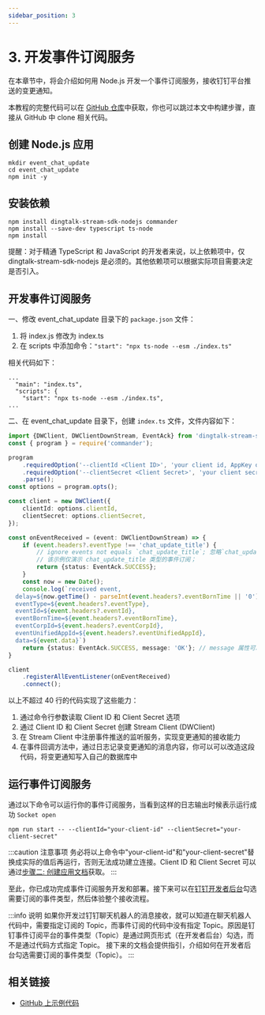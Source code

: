 ```yaml
---
sidebar_position: 3
---
```


# 3. 开发事件订阅服务

在本章节中，将会介绍如何用 Node.js 开发一个事件订阅服务，接收钉钉平台推送的变更通知。

本教程的完整代码可以在 [GitHub 仓库](https://github.com/open-dingtalk/dingtalk-tutorial-nodejs)中获取，你也可以跳过本文中构建步骤，直接从 GitHub 中 clone 相关代码。

## 创建 Node.js 应用

```shell
mkdir event_chat_update
cd event_chat_update
npm init -y
```

## 安装依赖

```shell
npm install dingtalk-stream-sdk-nodejs commander
npm install --save-dev typescript ts-node
npm install
```

提醒：对于精通 TypeScript 和 JavaScript 的开发者来说，以上依赖项中，仅 dingtalk-stream-sdk-nodejs 是必须的。其他依赖项可以根据实际项目需要决定是否引入。

## 开发事件订阅服务

一、修改 event_chat_update 目录下的 `package.json` 文件：

1. 将 index.js 修改为 index.ts
2. 在 scripts 中添加命令：`"start": "npx ts-node --esm ./index.ts"`

相关代码如下：
```text {2,4}
...
  "main": "index.ts",
  "scripts": {
    "start": "npx ts-node --esm ./index.ts",
...
```

二、在 event_chat_update 目录下，创建 `index.ts` 文件，文件内容如下：

```typescript title="index.ts" {15-31} showLineNumbers
import {DWClient, DWClientDownStream, EventAck} from 'dingtalk-stream-sdk-nodejs';
const { program } = require('commander');

program
    .requiredOption('--clientId <Client ID>', 'your client id, AppKey or SuiteKey')
    .requiredOption('--clientSecret <Client Secret>', 'your client secret, AppSecret or SuiteSecret')
    .parse();
const options = program.opts();

const client = new DWClient({
    clientId: options.clientId,
    clientSecret: options.clientSecret,
});

const onEventReceived = (event: DWClientDownStream) => {
    if (event.headers?.eventType !== 'chat_update_title') {
        // ignore events not equals `chat_update_title`; 忽略`chat_update_title`之外的其他事件；
        // 该示例仅演示 chat_update_title 类型的事件订阅；
        return {status: EventAck.SUCCESS};
    }
    const now = new Date();
    console.log(`received event, 
  delay=${now.getTime() - parseInt(event.headers?.eventBornTime || '0')}ms, 
  eventType=${event.headers?.eventType}, 
  eventId=${event.headers?.eventId}, 
  eventBornTime=${event.headers?.eventBornTime},  
  eventCorpId=${event.headers?.eventCorpId},
  eventUnifiedAppId=${event.headers?.eventUnifiedAppId}, 
  data=${event.data}`)
    return {status: EventAck.SUCCESS, message: 'OK'}; // message 属性可以是任意字符串；
}

client
    .registerAllEventListener(onEventReceived)
    .connect();
```

以上不超过 40 行的代码实现了这些能力：
1. 通过命令行参数读取 Client ID 和 Client Secret 选项
2. 通过 Client ID 和 Client Secret 创建 Stream Client (DWClient)
3. 在 Stream Client 中注册事件推送的监听服务，实现变更通知的接收能力
4. 在事件回调方法中，通过日志记录变更通知的消息内容，你可以可以改造这段代码，将变更通知写入自己的数据库中

## 运行事件订阅服务

通过以下命令可以运行你的事件订阅服务，当看到这样的日志输出时候表示运行成功 `Socket open`

```shell
npm run start -- --clientId="your-client-id" --clientSecret="your-client-secret"
```

:::caution 注意事项
务必将以上命令中"your-client-id"和"your-client-secret"替换成实际的值后再运行，否则无法成功建立连接。Client ID 和 Client Secret 可以通过[步骤二: 创建应用文档](create-app)获取。
:::

至此，你已成功完成事件订阅服务开发和部署。接下来可以在[钉钉开发者后台](https://open-dev.dingtalk.com)勾选需要订阅的事件类型，然后体验整个接收流程。

:::info 说明
如果你开发过钉钉聊天机器人的消息接收，就可以知道在聊天机器人代码中，需要指定订阅的 Topic，而事件订阅的代码中没有指定 Topic。原因是钉钉事件订阅平台的事件类型（Topic）是通过网页形式（在开发者后台）勾选，而不是通过代码方式指定 Topic。
接下来的文档会提供指引，介绍如何在开发者后台勾选需要订阅的事件类型（Topic）。
:::

## 相关链接

* [GitHub 上示例代码](https://github.com/open-dingtalk/dingtalk-tutorial-nodejs)